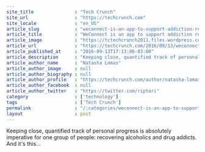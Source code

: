 ```yaml
---
site_title               : "Tech Crunch"
site_url                 : "https://techcrunch.com"
site_locale              : "en_US"
article_slug             : "weconnect-is-an-app-to-support-addiction-recovery"
article_title            : "WeConnect is an app to support addiction recovery"
article_image            : "https://tctechcrunch2011.files.wordpress.com/2016/09/p1040752.jpg?w=764&h=400&crop=1"
article_url              : "https://techcrunch.com/2016/09/13/weconnect-is-an-app-to-support-addiction-recovery/"
article_published_at     : "2016-09-13T17:13:06-03:00"
article_description      : "Keeping close, quantified track of personal progress is absolutely imperative for one group of people: recovering alcoholics and drug addicts. And it's this..."
article_author_name      : "Natasha Lomas"
article_author_image     : null
article_author_biography : null
article_author_profile   : "https://techcrunch.com/author/natasha-lomas/"
article_author_facebook  : null
article_author_twitter   : "https://twitter.com/riptari"
category                 : ['technology']
tags                     : ['Tech Crunch']
permalink                : "/:categories/weconnect-is-an-app-to-support-addiction-recovery/"
layout                   : post
---
```


Keeping close, quantified track of personal progress is absolutely imperative for one group of people: recovering alcoholics and drug addicts. And it's this...
